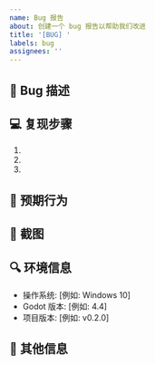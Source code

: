 ```yaml
---
name: Bug 报告
about: 创建一个 bug 报告以帮助我们改进
title: '[BUG] '
labels: bug
assignees: ''
---
```


## 🐛 Bug 描述
<!-- 清晰简洁地描述这个 bug 是什么 -->

## 💻 复现步骤
<!-- 如何复现这个问题，请提供详细步骤 -->

1. 
2. 
3. 

## 📝 预期行为
<!-- 清晰简洁地描述你期望发生的事情 -->

## 📸 截图
<!-- 如果可以的话，添加截图以帮助解释你的问题 -->

## 🔍 环境信息

- 操作系统: [例如: Windows 10]
- Godot 版本: [例如: 4.4]
- 项目版本: [例如: v0.2.0]

## 📎 其他信息
<!-- 添加关于这个问题的任何其他上下文 -->
